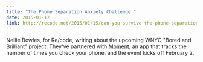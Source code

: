 ```yaml
---
title: "The Phone Separation Anxiety Challenge "
date: 2015-01-17
link: http://recode.net/2015/01/15/can-you-survive-the-phone-separation-anxiety-challenge/
---
```

 Nellie Bowles, for Re/code, writing about the upcoming WNYC "Bored and Brilliant" project. They've partnered with [Moment](https://inthemoment.io/), an app that tracks the number of times you check your phone, and the event kicks off February 2.
